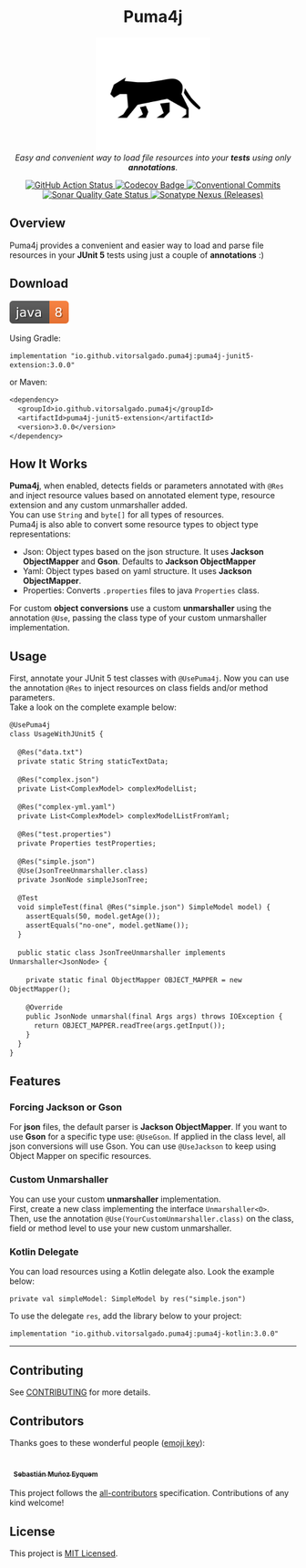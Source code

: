 <h1 align="center">Puma4j</h1>

<p align="center">
  <img src="docs/assets/logo.png" alt="Repository Logo" width='200px' height='200px' />
  <br />
  <i>Easy and convenient way to load file resources into your <strong>tests</strong> using only <strong>annotations</strong>.</i>
</p>

<p align="center">
  <a href="https://github.com/vitorsalgado/puma4j/actions/workflows/ci.yml">
    <img src="https://github.com/vitorsalgado/puma4j/actions/workflows/ci.yml/badge.svg" alt="GitHub Action Status" />
  </a>
  <a href="https://codecov.io/gh/vitorsalgado/puma4j">
    <img src="https://codecov.io/gh/vitorsalgado/puma4j/branch/main/graph/badge.svg?token=EFC2SD81AV" alt="Codecov Badge"/>
  </a>
  <a href="https://conventionalcommits.org">
    <img src="https://img.shields.io/badge/Conventional%20Commits-2.0.0-yellow.svg" alt="Conventional Commits"/>
  </a>
  <a href="https://sonarcloud.io/project/overview?id=vitorsalgado_puma4j">
    <img src="https://sonarcloud.io/api/project_badges/measure?project=vitorsalgado_puma4j&metric=alert_status" alt="Sonar Quality Gate Status"/>
  </a>
  <a href="https://search.maven.org/search?q=io.github.vitorsalgado.puma4j">
    <img alt="Sonatype Nexus (Releases)" src="https://img.shields.io/nexus/r/io.github.vitorsalgado.puma4j/puma4j-junit5-extension?server=https%3A%2F%2Fs01.oss.sonatype.org%2F">  
  </a>
</p>

## Overview

Puma4j provides a convenient and easier way to load and parse file resources in your **JUnit 5** tests using just a couple of **annotations** :)

## Download

![Java 8](docs/assets/java.svg)

Using Gradle:

```
implementation "io.github.vitorsalgado.puma4j:puma4j-junit5-extension:3.0.0"
```

or Maven:

```
<dependency>
  <groupId>io.github.vitorsalgado.puma4j</groupId>
  <artifactId>puma4j-junit5-extension</artifactId>
  <version>3.0.0</version>
</dependency>
```

## How It Works

**Puma4j**, when enabled, detects fields or parameters annotated with `@Res` and inject resource values based on annotated element type, resource extension and
any custom unmarshaller added.  
You can use `String` and `byte[]` for all types of resources.  
Puma4j is also able to convert some resource types to object type representations:

- Json: Object types based on the json structure. It uses **Jackson ObjectMapper** and **Gson**. Defaults to **Jackson ObjectMapper**
- Yaml: Object types based on yaml structure. It uses **Jackson ObjectMapper**.
- Properties: Converts `.properties` files to java `Properties` class.

For custom **object conversions** use a custom **unmarshaller** using the annotation `@Use`, passing the class type of your custom unmarshaller implementation.

## Usage

First, annotate your JUnit 5 test classes with `@UsePuma4j`. Now you can use the annotation `@Res`
to inject resources on class fields and/or method parameters.  
Take a look on the complete example below:

```
@UsePuma4j
class UsageWithJUnit5 {

  @Res("data.txt")
  private static String staticTextData;

  @Res("complex.json")
  private List<ComplexModel> complexModelList;

  @Res("complex-yml.yaml")
  private List<ComplexModel> complexModelListFromYaml;

  @Res("test.properties")
  private Properties testProperties;

  @Res("simple.json")
  @Use(JsonTreeUnmarshaller.class)
  private JsonNode simpleJsonTree;

  @Test
  void simpleTest(final @Res("simple.json") SimpleModel model) {
    assertEquals(50, model.getAge());
    assertEquals("no-one", model.getName());
  }

  public static class JsonTreeUnmarshaller implements Unmarshaller<JsonNode> {

    private static final ObjectMapper OBJECT_MAPPER = new ObjectMapper();

    @Override
    public JsonNode unmarshal(final Args args) throws IOException {
      return OBJECT_MAPPER.readTree(args.getInput());
    }
  }
}
```

## Features

### Forcing Jackson or Gson

For **json** files, the default parser is **Jackson ObjectMapper**. If you want to use **Gson** for a specific type use: `@UseGson`. If applied in the class
level, all json conversions will use Gson. You can use `@UseJackson` to keep using Object Mapper on specific resources.

### Custom Unmarshaller

You can use your custom **unmarshaller** implementation.  
First, create a new class implementing the interface `Unmarshaller<O>`.  
Then, use the annotation `@Use(YourCustomUnmarshaller.class)` on the class, field or method level to use your new custom unmarshaller.

### Kotlin Delegate

You can load resources using a Kotlin delegate also. Look the example below:

```
private val simpleModel: SimpleModel by res("simple.json")
```

To use the delegate `res`, add the library below to your project:

```
implementation "io.github.vitorsalgado.puma4j:puma4j-kotlin:3.0.0"
```

---

## Contributing

See [CONTRIBUTING](CONTRIBUTING.md) for more details.

## Contributors

Thanks goes to these wonderful people ([emoji key](https://allcontributors.org/docs/en/emoji-key)):

<!-- ALL-CONTRIBUTORS-LIST:START - Do not remove or modify this section -->
<!-- prettier-ignore-start -->
<!-- markdownlint-disable -->
<table border="0">
  <tr>
    <td style='border-style: hidden;' align="center"><a href="https://github.com/smunoz2"><img src="https://avatars.githubusercontent.com/u/61516534?v=4" width="50px;" alt=""/><br /><sub><b>Sebastián Muñoz Eyquem</b></sub></a></td>
  </tr>
</table>

<!-- markdownlint-restore -->
<!-- prettier-ignore-end -->

<!-- ALL-CONTRIBUTORS-LIST:END -->

This project follows the [all-contributors](https://github.com/all-contributors/all-contributors)
specification. Contributions of any kind welcome!

## License

This project is [MIT Licensed](LICENSE).
